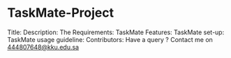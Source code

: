 # TaskMate-Project
Title: 
Description:
The Requirements:
TaskMate Features:
TaskMate set-up: 
TaskMate usage guideline:
Contributors:
Have a query ? Contact me on 444807648@kku.edu.sa
